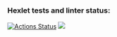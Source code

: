 ### Hexlet tests and linter status:
[![Actions Status](https://github.com/alexanderthecreator/python-project-50/workflows/hexlet-check/badge.svg)](https://github.com/alexanderthecreator/python-project-50/actions)
<a href="https://codeclimate.com/github/alexanderthecreator/python-project-50/maintainability"><img src="https://api.codeclimate.com/v1/badges/b975a0a03abbc94c1b8a/maintainability" /></a>


